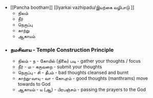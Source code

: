 - [[Pancha bootham]] [[Iyarkai vazhipadu/இயற்கை வழிபாடு ]]
    -  நிலம் 
    - நீர் 
    - நெருப்பு 
    - காற்று 
    - ஆகாயம் 
- ### நமசிவாய - Temple Construction Principle
    -  நிலம் - ந - கோயில் (நிலை) படி - gather your thoughts / focus
    - நீர் - ம - கருவறை - submit your thoughts
    - நெருப்பு - சி - தீபம்  - bad thoughts cleansed and burnt
    - காற்று-வாயு - வா - கோபுரம் - good thoughts (manthrams) move towards to God
    - ஆகாயம் - ய (ஆ) - பிரபஞ்சம் - passing the prayers to the God
